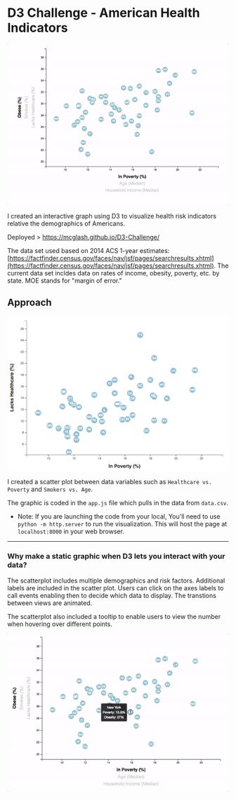 # D3 Challenge - American Health Indicators 

![7-animated-scatter](Images/7-animated-scatter.gif)

I created an interactive graph using D3 to visualize health risk indicators relative the demographics of Americans.

Deployed >  https://mcglash.github.io/D3-Challenge/

The data set used based on 2014 ACS 1-year estimates: [https://factfinder.census.gov/faces/nav/jsf/pages/searchresults.xhtml](https://factfinder.census.gov/faces/nav/jsf/pages/searchresults.xhtml). The current data set incldes data on rates of income, obesity, poverty, etc. by state. MOE stands for "margin of error."


## Approach
![4-scatter](Images/4-scatter.jpg)

I created a scatter plot between data variables such as `Healthcare vs. Poverty` and `Smokers vs. Age`.

The graphic is coded in the `app.js` file which pulls in the data from `data.csv`. 

* Note: If you are launching the code from your local, You'll need to use `python -m http.server` to run the visualization. This will host the page at `localhost:8000` in your web browser.

- - -

### Why make a static graphic when D3 lets you interact with your data?

The scatterplot includes multiple demographics and risk factors. Additional labels are included in the scatter plot. Users can click on the axes labels to call events enabling then to decide which data to display. The transtions between views are animated. 

The scatterplot also included a tooltip to enable users to view the number when hovering over different points. 

![8-tooltip](Images/8-tooltip.gif)
